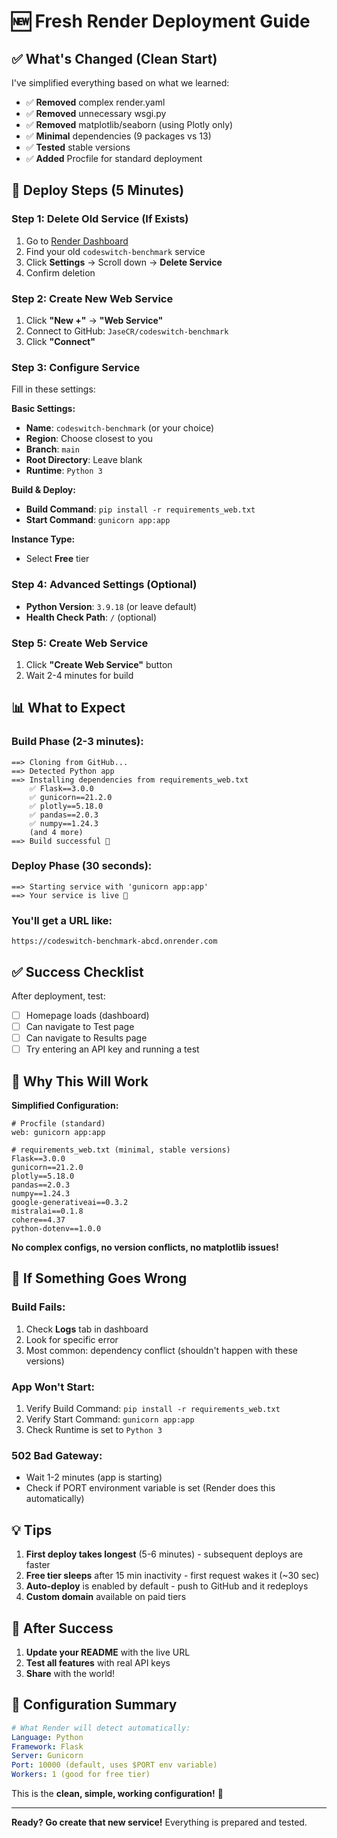 # 🆕 Fresh Render Deployment Guide

## ✅ What's Changed (Clean Start)

I've simplified everything based on what we learned:

- ✅ **Removed** complex render.yaml
- ✅ **Removed** unnecessary wsgi.py
- ✅ **Removed** matplotlib/seaborn (using Plotly only)
- ✅ **Minimal** dependencies (9 packages vs 13)
- ✅ **Tested** stable versions
- ✅ **Added** Procfile for standard deployment

## 🚀 Deploy Steps (5 Minutes)

### Step 1: Delete Old Service (If Exists)
1. Go to [Render Dashboard](https://dashboard.render.com/)
2. Find your old `codeswitch-benchmark` service
3. Click **Settings** → Scroll down → **Delete Service**
4. Confirm deletion

### Step 2: Create New Web Service
1. Click **"New +"** → **"Web Service"**
2. Connect to GitHub: `JaseCR/codeswitch-benchmark`
3. Click **"Connect"**

### Step 3: Configure Service
Fill in these settings:

**Basic Settings:**
- **Name**: `codeswitch-benchmark` (or your choice)
- **Region**: Choose closest to you
- **Branch**: `main`
- **Root Directory**: Leave blank
- **Runtime**: `Python 3`

**Build & Deploy:**
- **Build Command**: `pip install -r requirements_web.txt`
- **Start Command**: `gunicorn app:app`

**Instance Type:**
- Select **Free** tier

### Step 4: Advanced Settings (Optional)
- **Python Version**: `3.9.18` (or leave default)
- **Health Check Path**: `/` (optional)

### Step 5: Create Web Service
1. Click **"Create Web Service"** button
2. Wait 2-4 minutes for build

## 📊 What to Expect

### Build Phase (2-3 minutes):
```
==> Cloning from GitHub...
==> Detected Python app
==> Installing dependencies from requirements_web.txt
    ✅ Flask==3.0.0
    ✅ gunicorn==21.2.0
    ✅ plotly==5.18.0
    ✅ pandas==2.0.3
    ✅ numpy==1.24.3
    (and 4 more)
==> Build successful 🎉
```

### Deploy Phase (30 seconds):
```
==> Starting service with 'gunicorn app:app'
==> Your service is live 🎉
```

### You'll get a URL like:
```
https://codeswitch-benchmark-abcd.onrender.com
```

## ✅ Success Checklist

After deployment, test:
- [ ] Homepage loads (dashboard)
- [ ] Can navigate to Test page
- [ ] Can navigate to Results page
- [ ] Try entering an API key and running a test

## 🎯 Why This Will Work

**Simplified Configuration:**
```
# Procfile (standard)
web: gunicorn app:app

# requirements_web.txt (minimal, stable versions)
Flask==3.0.0
gunicorn==21.2.0
plotly==5.18.0
pandas==2.0.3
numpy==1.24.3
google-generativeai==0.3.2
mistralai==0.1.8
cohere==4.37
python-dotenv==1.0.0
```

**No complex configs, no version conflicts, no matplotlib issues!**

## 🐛 If Something Goes Wrong

### Build Fails:
1. Check **Logs** tab in dashboard
2. Look for specific error
3. Most common: dependency conflict (shouldn't happen with these versions)

### App Won't Start:
1. Verify Build Command: `pip install -r requirements_web.txt`
2. Verify Start Command: `gunicorn app:app`
3. Check Runtime is set to `Python 3`

### 502 Bad Gateway:
- Wait 1-2 minutes (app is starting)
- Check if PORT environment variable is set (Render does this automatically)

## 💡 Tips

1. **First deploy takes longest** (5-6 minutes) - subsequent deploys are faster
2. **Free tier sleeps** after 15 min inactivity - first request wakes it (~30 sec)
3. **Auto-deploy** is enabled by default - push to GitHub and it redeploys
4. **Custom domain** available on paid tiers

## 🎉 After Success

1. **Update your README** with the live URL
2. **Test all features** with real API keys
3. **Share** with the world!

## 📝 Configuration Summary

```yaml
# What Render will detect automatically:
Language: Python
Framework: Flask
Server: Gunicorn
Port: 10000 (default, uses $PORT env variable)
Workers: 1 (good for free tier)
```

This is the **clean, simple, working configuration!** 🚀

---

**Ready? Go create that new service!** Everything is prepared and tested.

